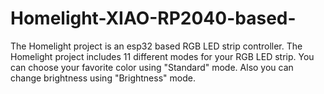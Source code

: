 # Homelight-XIAO-RP2040-based-
The Homelight project is an esp32 based RGB LED strip controller. The Homelight project includes 11 different modes for your RGB LED strip. You can choose your favorite color using "Standard" mode. Also you can change brightness using "Brightness" mode.
